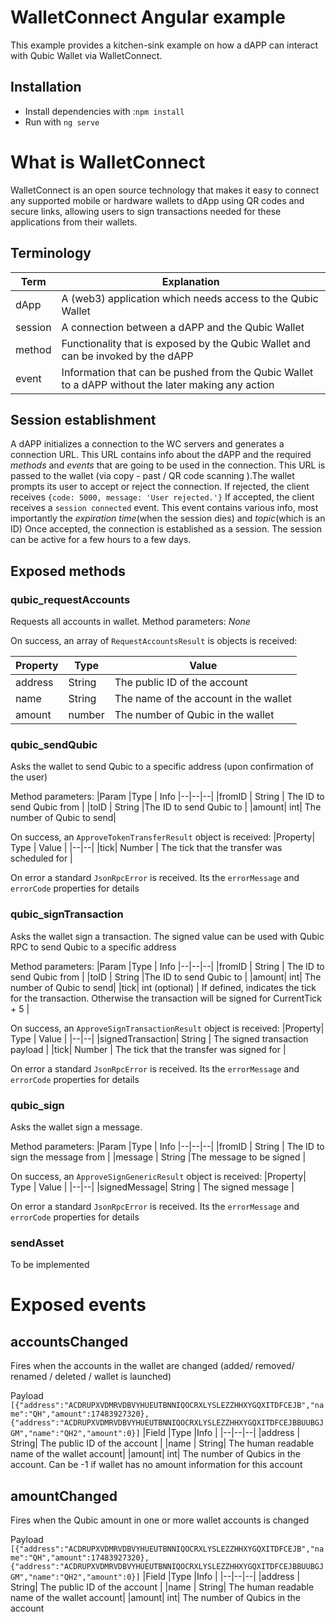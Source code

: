 # WalletConnect Angular example

This example provides a kitchen-sink example on how a dAPP can interact with Qubic Wallet via WalletConnect.

## Installation

- Install dependencies with :`npm install`
- Run with `ng serve`

# What is WalletConnect

WalletConnect is an open source technology that makes it easy to connect any supported mobile or hardware wallets to dApp using QR codes and secure links, allowing users to sign transactions needed for these applications from their wallets.

## Terminology

| Term    | Explanation                                                                                        |
| ------- | -------------------------------------------------------------------------------------------------- |
| dApp    | A (web3) application which needs access to the Qubic Wallet                                        |
| session | A connection between a dAPP and the Qubic Wallet                                                   |
| method  | Functionality that is exposed by the Qubic Wallet and can be invoked by the dAPP                   |
| event   | Information that can be pushed from the Qubic Wallet to a dAPP without the later making any action |

## Session establishment

A dAPP initializes a connection to the WC servers and generates a connection URL. This URL contains info about the dAPP and the required _methods_ and _events_ that are going to be used in the connection. This URL is passed to the wallet (via copy - past / QR code scanning ).The wallet prompts its user to accept or reject the connection.
If rejected, the client receives
`{code: 5000, message: 'User rejected.'}`
If accepted, the client receives a
`session connected` event. This event contains various info, most importantly the _expiration time_(when the session dies) and _topic_(which is an ID)
Once accepted, the connection is established as a session. The session can be active for a few hours to a few days.

## Exposed methods

### qubic_requestAccounts

Requests all accounts in wallet.
Method parameters: _None_

On success, an array of `RequestAccountsResult` is objects is received:

| Property | Type   | Value                                 |
| -------- | ------ | ------------------------------------- |
| address  | String | The public ID of the account          |
| name     | String | The name of the account in the wallet |
| amount   | number | The number of Qubic in the wallet     |

### qubic_sendQubic

Asks the wallet to send Qubic to a specific address (upon confirmation of the user)

Method parameters:
|Param |Type | Info
|--|--|--|
|fromID | String | The ID to send Qubic from |
|toID | String |The ID to send Qubic to |
|amount| int| The number of Qubic to send|

On success, an `ApproveTokenTransferResult` object is received:
|Property| Type | Value |
|--|--|
|tick| Number | The tick that the transfer was scheduled for |

On error a standard `JsonRpcError` is received. Its the `errorMessage` and `errorCode` properties for details

### qubic_signTransaction

Asks the wallet sign a transaction. The signed value can be used with Qubic RPC to send Qubic to a specific address

Method parameters:
|Param |Type | Info
|--|--|--|
|fromID | String | The ID to send Qubic from |
|toID | String |The ID to send Qubic to |
|amount| int| The number of Qubic to send|
|tick| int (optional) | If defined, indicates the tick for the transaction. Otherwise the transaction will be signed for CurrentTick + 5 |

On success, an `ApproveSignTransactionResult` object is received:
|Property| Type | Value |
|--|--|
|signedTransaction| String | The signed transaction payload |
|tick| Number | The tick that the transfer was signed for |

On error a standard `JsonRpcError` is received. Its the `errorMessage` and `errorCode` properties for details

### qubic_sign

Asks the wallet sign a message.

Method parameters:
|Param |Type | Info
|--|--|--|
|fromID | String | The ID to sign the message from |
|message | String |The message to be signed |

On success, an `ApproveSignGenericResult` object is received:
|Property| Type | Value |
|--|--|
|signedMessage| String | The signed message |

On error a standard `JsonRpcError` is received. Its the `errorMessage` and `errorCode` properties for details

### sendAsset

To be implemented

# Exposed events

## accountsChanged

Fires when the accounts in the wallet are changed (added/ removed/ renamed / deleted / wallet is launched)

Payload
`[{"address":"ACDRUPXVDMRVDBVYHUEUTBNNIQOCRXLYSLEZZHHXYGQXITDFCEJB","name":"QH","amount":17483927320},{"address":"ACDRUPXVDMRVDBVYHUEUTBNNIQOCRXLYSLEZZHHXYGQXITDFCEJBBUUBGJGM","name":"QH2","amount":0}]`
|Field |Type |Info |
|--|--|--|
|address | String| The public ID of the account |
|name | String| The human readable name of the wallet account|
|amount| int| The number of Qubics in the account. Can be -1 if wallet has no amount information for this account

## amountChanged

Fires when the Qubic amount in one or more wallet accounts is changed

Payload
`[{"address":"ACDRUPXVDMRVDBVYHUEUTBNNIQOCRXLYSLEZZHHXYGQXITDFCEJB","name":"QH","amount":17483927320},{"address":"ACDRUPXVDMRVDBVYHUEUTBNNIQOCRXLYSLEZZHHXYGQXITDFCEJBBUUBGJGM","name":"QH2","amount":0}]`
|Field |Type |Info |
|--|--|--|
|address | String| The public ID of the account |
|name | String| The human readable name of the wallet account|
|amount| int| The number of Qubics in the account
